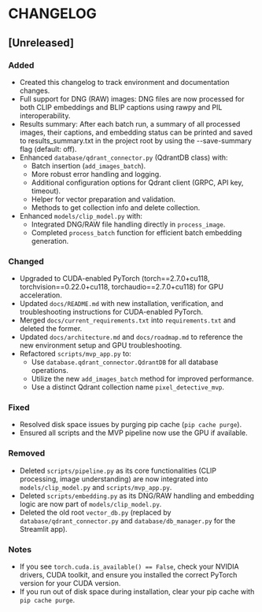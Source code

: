 # CHANGELOG

## [Unreleased]

### Added
- Created this changelog to track environment and documentation changes.
- Full support for DNG (RAW) images: DNG files are now processed for both CLIP embeddings and BLIP captions using rawpy and PIL interoperability.
- Results summary: After each batch run, a summary of all processed images, their captions, and embedding status can be printed and saved to results_summary.txt in the project root by using the --save-summary flag (default: off).
- Enhanced `database/qdrant_connector.py` (QdrantDB class) with:
    - Batch insertion (`add_images_batch`).
    - More robust error handling and logging.
    - Additional configuration options for Qdrant client (GRPC, API key, timeout).
    - Helper for vector preparation and validation.
    - Methods to get collection info and delete collection.
- Enhanced `models/clip_model.py` with:
    - Integrated DNG/RAW file handling directly in `process_image`.
    - Completed `process_batch` function for efficient batch embedding generation.

### Changed
- Upgraded to CUDA-enabled PyTorch (torch==2.7.0+cu118, torchvision==0.22.0+cu118, torchaudio==2.7.0+cu118) for GPU acceleration.
- Updated `docs/README.md` with new installation, verification, and troubleshooting instructions for CUDA-enabled PyTorch.
- Merged `docs/current_requirements.txt` into `requirements.txt` and deleted the former.
- Updated `docs/architecture.md` and `docs/roadmap.md` to reference the new environment setup and GPU troubleshooting.
- Refactored `scripts/mvp_app.py` to:
    - Use `database.qdrant_connector.QdrantDB` for all database operations.
    - Utilize the new `add_images_batch` method for improved performance.
    - Use a distinct Qdrant collection name `pixel_detective_mvp`.

### Fixed
- Resolved disk space issues by purging pip cache (`pip cache purge`).
- Ensured all scripts and the MVP pipeline now use the GPU if available.

### Removed
- Deleted `scripts/pipeline.py` as its core functionalities (CLIP processing, image understanding) are now integrated into `models/clip_model.py` and `scripts/mvp_app.py`.
- Deleted `scripts/embedding.py` as its DNG/RAW handling and embedding logic are now part of `models/clip_model.py`.
- Deleted the old root `vector_db.py` (replaced by `database/qdrant_connector.py` and `database/db_manager.py` for the Streamlit app).

### Notes
- If you see `torch.cuda.is_available() == False`, check your NVIDIA drivers, CUDA toolkit, and ensure you installed the correct PyTorch version for your CUDA version.
- If you run out of disk space during installation, clear your pip cache with `pip cache purge`. 
